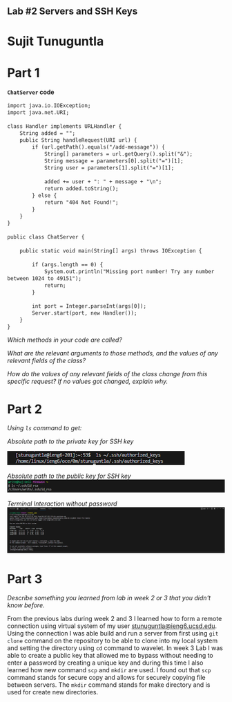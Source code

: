 ## Lab #2 Servers and SSH Keys ##
# Sujit Tunuguntla #

# **Part 1**
**`ChatServer` code**

    import java.io.IOException;
    import java.net.URI;

    class Handler implements URLHandler {
        String added = "";
        public String handleRequest(URI url) {
            if (url.getPath().equals("/add-message")) {
                String[] parameters = url.getQuery().split("&");
                String message = parameters[0].split("=")[1];
                String user = parameters[1].split("=")[1];
    
                added += user + ": " + message + "\n";
                return added.toString();
            } else {
                return "404 Not Found!";
            }
        }
    }

    public class ChatServer {

        public static void main(String[] args) throws IOException {
        
            if (args.length == 0) {
                System.out.println("Missing port number! Try any number between 1024 to 49151");
                return;
            }
    
            int port = Integer.parseInt(args[0]);
            Server.start(port, new Handler());
        }
    }


*Which methods in your code are called?*

*What are the relevant arguments to those methods, and the values of any relevant fields of the class?*

*How do the values of any relevant fields of the class change from this specific request? If no values got changed, explain why.*

# **Part 2**
*Using `ls` command to get:*

*Absolute path to the private key for SSH key*

![Image](lab2i4.png)

*Absolute path to the public key for SSH key*
![Image](lab2i2.png)

*Terminal Interaction without password*
![Image](lab2i3.png)

# **Part 3**
*Describe something you learned from lab in week 2 or 3 that you didn't know before.*

From the previous labs during week 2 and 3 I learned how to form a remote connection using virtual system of my user stunuguntla@ieng6.ucsd.edu. Using the connection I was able build and run a server from first using `git clone` command on the repository to be able to clone into my local system and setting the directory using `cd` command to wavelet. In week 3 Lab I was able to create a public key that allowed me to bypass without needing to enter a password by creating a unique key and during this time I also learned how new command `scp` and `mkdir` are used. I found out that `scp` command stands for secure copy and allows for securely copying file between servers. The `mkdir` command stands for make directory and is used for create new directories.

